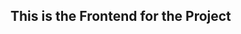 <!-- ### Welcome to my learnings of Authentication and User Validation using OTP through Email and Gmail -->

## This is the Frontend for the Project